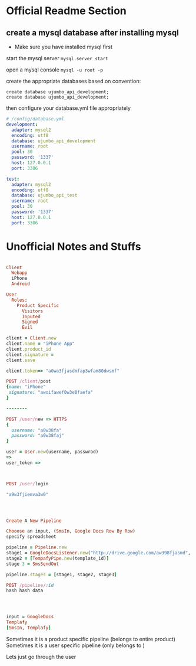 # Official Readme Section


## create a mysql database after installing mysql
- Make sure you have installed mysql first

start the mysql server
`mysql.server start`

open a mysql console
`mysql -u root -p`

create the appropriate databases based on convention:
```
create database ujumbo_api_development;
create database ujumbo_api_development;
```

then configure your database.yml file appropriately

``` yml
# /config/database.yml
development:
  adapter: mysql2
  encoding: utf8
  database: ujumbo_api_development
  username: root
  pool: 30
  password: '1337'
  host: 127.0.0.1
  port: 3306

test:
  adapter: mysql2
  encoding: utf8
  database: ujumbo_api_test
  username: root
  pool: 30
  password: '1337'
  host: 127.0.0.1
  port: 3306

```


# Unofficial Notes and Stuffs







``` ruby

Client
  Webapp
  iPhone
  Android

User
  Roles:
    Product Specific
      Visitors
      Inputed
      Signed
      Evil

client = Client.new
client.name = "iPhone App"
client.product_id
client.signature = 
client.save

client.token=> "a0wa3fjasdmfap3wfam80dwsmf"

POST /client/post
{name: "iPhone"
 signature: "awoifawef0w3e0faefa"
}

--------

POST /user/new => HTTPS
{
  username: "a0w38fa"
  password: "a0w38faj"
}

user = User.new(username, passwrod)
=>
user_token =>



POST /user/login

"a9w3fjiemva3w0"




Create A New Pipeline

Chooose an input, (SmsIn, Google Docs Row By Row)
specify spreadsheet

pipeline = Pipeline.new
stage1 = GoogleDocsListener.new("http://drive.google.com/aw398fjasmd", :row_by_row, :include_new)
stage2 = [TempafyPipe.new(template_id)]
stage 3 = SmsSendOut

pipeline.stages = [stage1, stage2, stage3]

POST /pipeline/:id
hash hash data




input = GoogleDocs
Templafy
[SmsIn, Templafy]

```

Sometimes it is a product specific pipeline (belongs to entire product)
Sometimes it is a user specific pipeline (only belongs to )

Lets just go through the user